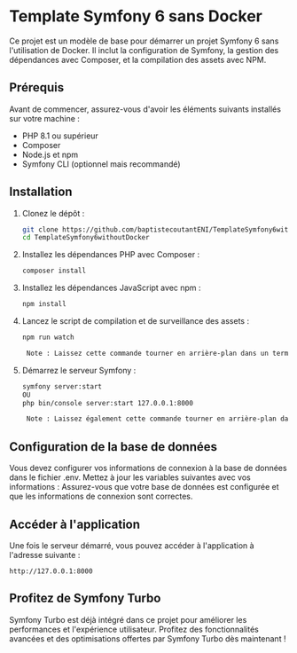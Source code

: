# Template Symfony 6 sans Docker

Ce projet est un modèle de base pour démarrer un projet Symfony 6 sans l'utilisation de Docker. Il inclut la configuration de Symfony, la gestion des dépendances avec Composer, et la compilation des assets avec NPM.

## Prérequis

Avant de commencer, assurez-vous d'avoir les éléments suivants installés sur votre machine :

- PHP 8.1 ou supérieur
- Composer
- Node.js et npm
- Symfony CLI (optionnel mais recommandé)

## Installation

1. Clonez le dépôt :
   ```bash
   git clone https://github.com/baptistecoutantENI/TemplateSymfony6withoutDocker.git
   cd TemplateSymfony6withoutDocker

2. Installez les dépendances PHP avec Composer :
   ```bash
   composer install

3. Installez les dépendances JavaScript avec npm :
   ```bash
   npm install

4. Lancez le script de compilation et de surveillance des assets :
   ```bash
   npm run watch

    Note : Laissez cette commande tourner en arrière-plan dans un terminal (par exemple, dans PhpStorm).

5. Démarrez le serveur Symfony :
   ```bash
   symfony server:start
   OU
   php bin/console server:start 127.0.0.1:8000

    Note : Laissez également cette commande tourner en arrière-plan dans un terminal (par exemple, dans PhpStorm).


## Configuration de la base de données
  Vous devez configurer vos informations de connexion à la base de données dans le fichier .env. Mettez à jour les variables suivantes avec vos informations :
  Assurez-vous que votre base de données est configurée et que les informations de connexion sont correctes.

## Accéder à l'application
  Une fois le serveur démarré, vous pouvez accéder à l'application à l'adresse suivante :

    http://127.0.0.1:8000

## Profitez de Symfony Turbo
  Symfony Turbo est déjà intégré dans ce projet pour améliorer les performances et l'expérience utilisateur. Profitez des fonctionnalités avancées et des optimisations offertes par Symfony Turbo dès maintenant !



